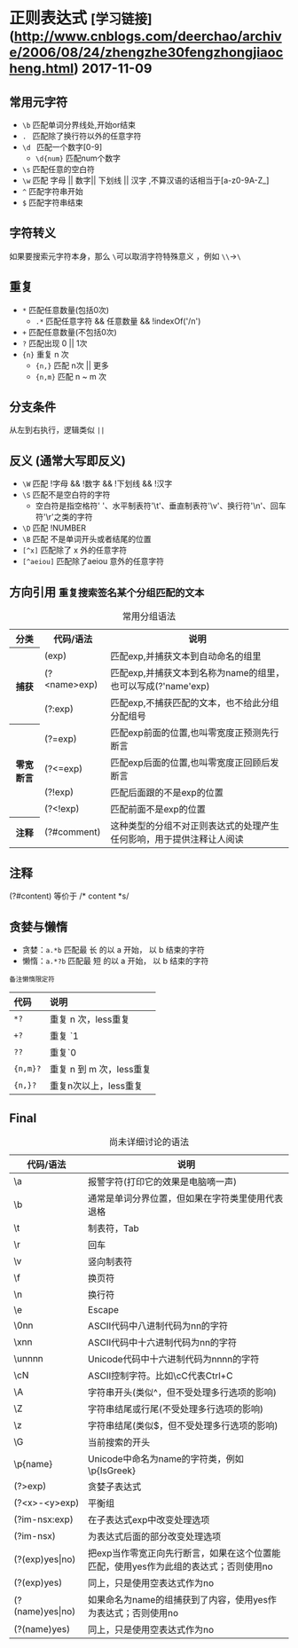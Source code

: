 # 正则表达式 <small>[学习链接] (http://www.cnblogs.com/deerchao/archive/2006/08/24/zhengzhe30fengzhongjiaocheng.html) 2017-11-09</small>

## 常用元字符
+ `\b`   匹配单词分界线处,开始or结束
+ `. `   匹配除了换行符以外的任意字符
+ `\d `  匹配一个数字[0-9]
  * `\d{num}` 匹配num个数字
+ `\s`   匹配任意的空白符
+ `\w`   匹配 字母 || 数字|| 下划线 || 汉字        ,不算汉语的话相当于[a-z0-9A-Z_]
+ `^`    匹配字符串开始
+ `$`    匹配字符串结束

## 字符转义
如果要搜索元字符本身，那么 `\`可以取消字符特殊意义 ，例如 `\\`->`\`

## 重复
+ `*`    匹配任意数量(包括0次)
  *  `.*`   匹配任意字符 && 任意数量 && !indexOf('/n')
+ `+`    匹配任意数量(不包括0次)
+ `?`    匹配出现 0 || 1次
+ `{n}`  重复 n 次
  * `{n,}` 匹配 n次 || 更多
  * `{n,m}` 匹配 n ~ m 次

## 分支条件
从左到右执行，逻辑类似 `||`

## 反义 (通常大写即反义)

* `\W`  匹配  !字母 && !数字 && !下划线 && !汉字 
* `\S`  匹配不是空白符的字符 
  + 空白符是指空格符' '、水平制表符'\t'、垂直制表符'\v'、换行符'\n'、回车符'\r'之类的字符 
* `\D`  匹配 !NUMBER 
* `\B`  匹配 不是单词开头或者结尾的位置 
* `[^x]` 匹配除了 x 外的任意字符 
* `[^aeiou]` 匹配除了aeiou 意外的任意字符 

## 方向引用 <small>重复搜索签名某个分组匹配的文本</small>

<table cellspacing="0"><caption>常用分组语法</caption>
<tbody>
<tr><th scope="col">分类</th><th scope="col">代码/语法</th><th scope="col">说明</th></tr>
<tr><th rowspan="3">捕获</th>
<td><span class="code">(exp)</span></td>
<td><span class="desc">匹配exp,并捕获文本到自动命名的组里</span></td>
</tr>
<tr>
<td><span class="code">(?&lt;name&gt;exp)</span></td>
<td><span class="desc">匹配exp,并捕获文本到名称为name的组里，也可以写成(?'name'exp)</span></td>
</tr>
<tr>
<td><span class="code">(?:exp)</span></td>
<td><span class="desc">匹配exp,不捕获匹配的文本，也不给此分组分配组号</span></td>
</tr>
<tr><th rowspan="4">零宽断言</th>
<td><span class="code">(?=exp)</span></td>
<td><span class="desc">匹配exp前面的位置,也叫零宽度正预测先行断言</span></td>
</tr>
<tr>
<td><span class="code">(?&lt;=exp)</span></td>
<td><span class="desc">匹配exp后面的位置,也叫零宽度正回顾后发断言</span></td>
</tr>
<tr>
<td><span class="code">(?!exp)</span></td>
<td><span class="desc">匹配后面跟的不是exp的位置</span></td>
</tr>
<tr>
<td><span class="code">(?&lt;!exp)</span></td>
<td><span class="desc">匹配前面不是exp的位置</span></td>
</tr>
<tr><th>注释</th>
<td><span class="code">(?#comment)</span></td>
<td><span class="desc">这种类型的分组不对正则表达式的处理产生任何影响，用于提供注释让人阅读</span></td>
</tr>
</tbody>
</table>

## 注释
(?#content)   等价于 /* content *s/

## 贪婪与懒惰
* 贪婪：`a.*b` 匹配最 长 的以 a 开始， 以 b 结束的字符 
* 懒惰：`a.*?b` 匹配最 短 的以 a 开始， 以 b 结束的字符 

<small>备注懒惰限定符</small>

|代码 |说明|
|:---|:---|
|`*?`|重复 n 次，less重复|
|`+?`|重复 `1 || n` ，less重复|
|`??`|重复`0 || 1`，less重复 |
|`{n,m}?`|重复 n 到 m 次，less重复|
|`{n,}?`| 重复n次以上，less重复|


## Final
<table cellspacing="0"><caption>尚未详细讨论的语法</caption>
<thead>
<tr><th scope="col">代码/语法</th><th scope="col">说明</th></tr>
</thead>
<tbody>
<tr>
<td><span class="code">\a</span></td>
<td><span class="desc">报警字符(打印它的效果是电脑嘀一声)</span></td>
</tr>
<tr>
<td><span class="code">\b</span></td>
<td><span class="desc">通常是单词分界位置，但如果在字符类里使用代表退格</span></td>
</tr>
<tr>
<td><span class="code">\t</span></td>
<td><span class="desc">制表符，Tab</span></td>
</tr>
<tr>
<td><span class="code">\r</span></td>
<td><span class="desc">回车</span></td>
</tr>
<tr>
<td><span class="code">\v</span></td>
<td><span class="desc">竖向制表符</span></td>
</tr>
<tr>
<td><span class="code">\f</span></td>
<td><span class="desc">换页符</span></td>
</tr>
<tr>
<td><span class="code">\n</span></td>
<td><span class="desc">换行符</span></td>
</tr>
<tr>
<td><span class="code">\e</span></td>
<td><span class="desc">Escape</span></td>
</tr>
<tr>
<td><span class="code">\0nn</span></td>
<td><span class="desc">ASCII代码中八进制代码为nn的字符</span></td>
</tr>
<tr>
<td><span class="code">\xnn</span></td>
<td><span class="desc">ASCII代码中十六进制代码为nn的字符</span></td>
</tr>
<tr>
<td><span class="code">\unnnn</span></td>
<td><span class="desc">Unicode代码中十六进制代码为nnnn的字符</span></td>
</tr>
<tr>
<td><span class="code">\cN</span></td>
<td><span class="desc">ASCII控制字符。比如\cC代表Ctrl+C</span></td>
</tr>
<tr>
<td><span class="code">\A</span></td>
<td><span class="desc">字符串开头(类似^，但不受处理多行选项的影响)</span></td>
</tr>
<tr>
<td><span class="code">\Z</span></td>
<td><span class="desc">字符串结尾或行尾(不受处理多行选项的影响)</span></td>
</tr>
<tr>
<td><span class="code">\z</span></td>
<td><span class="desc">字符串结尾(类似$，但不受处理多行选项的影响)</span></td>
</tr>
<tr>
<td><span class="code">\G</span></td>
<td><span class="desc">当前搜索的开头</span></td>
</tr>
<tr>
<td><span class="code">\p{name}</span></td>
<td><span class="desc">Unicode中命名为name的字符类，例如\p{IsGreek}</span></td>
</tr>
<tr>
<td><span class="code">(?&gt;exp)</span></td>
<td><span class="desc">贪婪子表达式</span></td>
</tr>
<tr>
<td><span class="code">(?&lt;x&gt;-&lt;y&gt;exp)</span></td>
<td><span class="desc">平衡组</span></td>
</tr>
<tr>
<td><span class="code">(?im-nsx:exp)</span></td>
<td><span class="desc">在子表达式exp中改变处理选项</span></td>
</tr>
<tr>
<td><span class="code">(?im-nsx)</span></td>
<td><span class="desc">为表达式后面的部分改变处理选项</span></td>
</tr>
<tr>
<td><span class="code">(?(exp)yes|no)</span></td>
<td><span class="desc">把exp当作零宽正向先行断言，如果在这个位置能匹配，使用yes作为此组的表达式；否则使用no</span></td>
</tr>
<tr>
<td><span class="code">(?(exp)yes)</span></td>
<td><span class="desc">同上，只是使用空表达式作为no</span></td>
</tr>
<tr>
<td><span class="code">(?(name)yes|no)</span></td>
<td><span class="desc">如果命名为name的组捕获到了内容，使用yes作为表达式；否则使用no</span></td>
</tr>
<tr>
<td><span class="code">(?(name)yes)</span></td>
<td><span class="desc">同上，只是使用空表达式作为no</span></td>
</tr>
</tbody>
</table>

